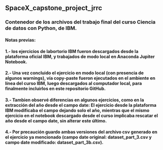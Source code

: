 ## SpaceX_capstone_project_jrrc
### Contenedor de los archivos del trabajo final del curso Ciencia de datos con Python, de IBM.
#### Notas previas:
#### 1.- los ejercicios de labortorio IBM fueron descargados desde la plataforma oficial IBM, y trabajados de modo local en Anaconda Jupiter Notebook.
#### 2.- Una vez concluido el ejercicio en modo local (con presencia de algunos warnings), vía copy-paste fueron ejecutados en el ambiente en línea del curso IBM, luego descargados al computador local, para finalmente incluirlos en este repositorio GitHub.
#### 3.- Tambien observé diferencias en algunos ejercicios, como en la extracción del año desde el campo date: El ejercicio desde la plataforma IBM modificaba el campo dejando solo el año, mientras que el mismo ejercicio en el notebook descargado desde el curso implicaba rescatar el año desde el campo date, sin alterar este último.
#### 4.- Por precaución guardo ambas versiones del archivo csv generado en el ejercicio ya mencionado (campo date original: dataset_part_3.csv y campo date modificado: dataset_part_3b.csv).
